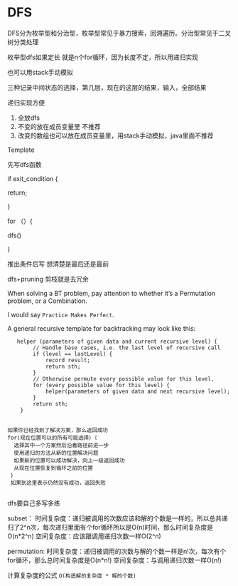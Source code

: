 # DFS

DFS分为枚举型和分治型，枚举型常见于暴力搜索，回溯遍历。分治型常见于二叉树分类处理



枚举型dfs如果定长 就是n个for循环，因为长度不定，所以用递归实现

也可以用stack手动模拟

三种记录中间状态的选择，第几层，现在的这层的结果，输入，全部结果

递归实现方便

1. 全放dfs
2. 不变的放在成员变量里 不推荐
3. 改变的数组也可以放在成员变量里，用stack手动模拟，java里面不推荐

Template



先写dfs函数

if exit_condition {

return;

}

for （）{

dfs()

}

 

推出条件后写 想清楚是最后还是最前



dfs+pruning 剪枝就是去冗余

When solving a BT problem, pay attention to whether it’s a Permutation problem, or a Combination.



I would say `Practice Makes Perfect`.

A general recursive template for backtracking may look like this:

```
   helper (parameters of given data and current recursive level) {
        // Handle base cases, i.e. the last level of recursive call
        if (level == lastLevel) {
            record result;
            return sth;
        }
        // Otherwise permute every possible value for this level.
        for (every possible value for this level) {
            helper(parameters of given data and next recursive level);
        }
        return sth;
    }
    
    
如果你已经找到了解决方案，那么返回成功
for(现在位置可以的所有可能选择）｛
  选择其中一个方案然后沿着路径前进一步
  使用递归的方法从新的位置解决问题
  如果新的位置可以成功解决，向上一级返回成功
  从现在位置恢复到循环之前的位置
 ｝
 如果到这里表示仍然没有成功，返回失败


```
dfs要自己多写多练

subset：
时间复杂度：递归被调用的次数应该和解的个数是一样的，所以总共递归了2^n次，每次递归里面有个for循环所以是O(n)时间，那么时间复杂度是O(n*2^n)
空间复杂度：应该跟调用递归次数一样O(2^n)

permutation:
时间复杂度：递归被调用的次数与解的个数一样是n!次，每次有个for循环，那么总时间复杂度是O(n*n!)
空间复杂度：与调用递归次数一样O(n!)

计算复杂度的公式 `O(构造解的复杂度 * 解的个数)` 